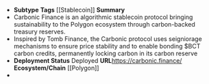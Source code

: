- **Subtype** 
  **Tags** [[Stablecoin]] 
  **Summary**
- Carbonic Finance is an algorithmic stablecoin protocol bringing sustainability to the Polygon ecosystem through carbon-backed treasury reserves.
- Inspired by Tomb Finance, the Carbonic protocol uses seigniorage mechanisms to ensure price stability and to enable bonding $BCT carbon credits, permanently locking carbon in its carbon reserve
- **Deployment Status** Deployed
  **URL**https://carbonic.finance/
  **Ecosystem/Chain** [[Polygon]]
-